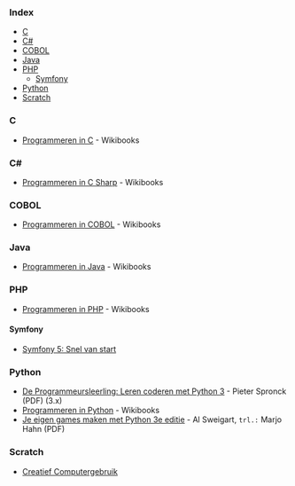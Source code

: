 ### Index

* [C](#c)
* [C#](#csharp)
* [COBOL](#cobol)
* [Java](#java)
* [PHP](#php)
    * [Symfony](#symfony)
* [Python](#python)
* [Scratch](#scratch)


### C

* [Programmeren in C](https://nl.wikibooks.org/wiki/Programmeren_in_C) - Wikibooks


### <a id="csharp"></a>C\#

* [Programmeren in C Sharp](https://nl.wikibooks.org/wiki/Programmeren_in_C_Sharp) - Wikibooks


### COBOL

* [Programmeren in COBOL](https://nl.wikibooks.org/wiki/Programmeren_in_COBOL) - Wikibooks


### Java

* [Programmeren in Java](https://nl.wikibooks.org/wiki/Programmeren_in_Java) - Wikibooks


### PHP

* [Programmeren in PHP](https://nl.wikibooks.org/wiki/Programmeren_in_PHP) - Wikibooks


#### Symfony

* [Symfony 5: Snel van start](https://symfony.com/doc/current/the-fast-track/nl/index.html)


### Python

* [De Programmeursleerling: Leren coderen met Python 3](http://www.spronck.net/pythonbook/dutchindex.xhtml) - Pieter Spronck (PDF) (3.x)
* [Programmeren in Python](https://nl.wikibooks.org/wiki/Programmeren_in_Python) - Wikibooks
* [Je eigen games maken met Python 3e editie](http://inventwithpython.com/nl/games_maken_met_Python_1-13.pdf) - Al Sweigart, `trl.:` Marjo Hahn (PDF)


### Scratch

* [Creatief Computergebruik](http://scratched.gse.harvard.edu/resources/creatief-computergebruik)
